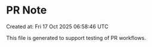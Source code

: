 # PR Note

Created at: Fri 17 Oct 2025 06:58:46 UTC

This file is generated to support testing of PR workflows.
